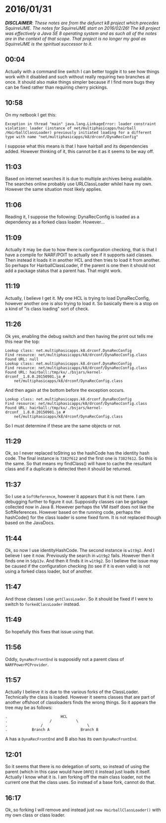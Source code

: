 # 2016/01/31

***DISCLAIMER***: _These notes are from the defunct k8 project which_
_precedes SquirrelJME. The notes for SquirrelJME start on 2016/02/26!_
_The k8 project was effectively a Java SE 8 operating system and as such_
_all of the notes are in the context of that scope. That project is no_
_longer my goal as SquirrelJME is the spiritual successor to it._

## 00:04

Actually with a command line switch I can better toggle it to see how things
work with it disabled and such without really requiring two branches at once.
It should also make things simpler because if I find more bugs they can be
fixed rather than requiring cherry pickings.

## 10:58

On my netbook I get this:

	Exception in thread "main" java.lang.LinkageError: loader constraint
	violation: loader (instance of net/multiphasicapps/hairball
	/HairballClassLoader) previously initiated loading for a different
	type with name "net/multiphasicapps/k8/drconf/DynaRecConfig"

I suppose what this means is that I have hairball and its dependencies added.
However thinking of it, this cannot be it as it seems to be way off.

## 11:03

Based on internet searches it is due to multiple archives being available. The
searches online probably use URLClassLoader whileI have my own. However the
same situation most likely applies.

## 11:06

Reading it, I suppose the following: DynaRecConfig is loaded as a dependency
as a forked class loader. However...

## 11:09

Actually it may be due to how there is configuration checking, that is that I
have a compile for NARF/POIT to actually see if it supports said classes. Then
instead it loads it in another HCL and then tries to load it from another. So
perhaps for HairballClassLoader, if the parent is one then it should not add
a package status that a parent has. That might work.

## 11:19

Actually, I believe I get it. My one HCL is trying to load DynaRecConfig,
however another one is also trying to load it. So basically there is a stop on
a kind of "is class loading" sort of check.

## 11:26

Ok yes, enabling the debug switch and then having the print out tells me this
near the top:

	Lookup class: net.multiphasicapps.k8.drconf.DynaRecConfig
	Find resource: net/multiphasicapps/k8/drconf/DynaRecConfig.class
	Found URL: null
	Lookup class: net.multiphasicapps.k8.drconf.DynaRecConfig
	Find resource: net/multiphasicapps/k8/drconf/DynaRecConfig.class
	Found URL: hairball:/tmp/kx/./bsjars/kernel-drconf__1.8.0.20150901.ja_#
		net/multiphasicapps/k8/drconf/DynaRecConfig.class

And then again at the bottom before the exception occurs.

	Lookup class: net.multiphasicapps.k8.drconf.DynaRecConfig
	Find resource: net/multiphasicapps/k8/drconf/DynaRecConfig.class
	Found URL: hairball:/tmp/kx/./bsjars/kernel-drconf__1.8.0.20150901.ja_#
		net/multiphasicapps/k8/drconf/DynaRecConfig.class

So I must determine if these are the same objects or not.

## 11:29

Ok, so I never replaced toString so the hashCode has the identity hash code.
The final instance is `7382f612` and the first one is `7382f612`. So this is
the same. So that means my findClass() will have to cache the resultant class
and if a duplicate is detected then it should be returned.

## 11:37

So I use a `SoftReference`, however it appears that it is not there. I am
debugging further to figure it out. Supposidly classes can be garbage collected
now in Java 8. However perhaps the VM itself does not like the SoftReferences.
However based on the running code, perhaps the hashCode() for the class loader
is some fixed form. It is not replaced though based on the JavaDocs.

## 11:44

Ok, so now I use identityHashCode. The second instance is `w1t9g2`. And I
believe I see it now. Previously the search in `w1t9g2` fails. However then it
finds one in `5dp13v`. And then it finds it in `w1t9g2`. So I believe the issue
may be caused if the configuration checking (to see if it is even valid) is
not using a forked class loader, but of another.

## 11:47

And those classes I use `getClassLoader`. So it should be fixed if I were to
switch to `forkedClassLoader` instead.

## 11:49

So hopefully this fixes that issue using that.

## 11:56

Oddly, `DynaRecFrontEnd` is supposidly not a parent class of
`NARFPowerPCProvider`.

## 11:57

Actually I believe it is due to the various forks of the ClassLoader.
Technically the class is loaded. However it seems classes that are part of
another offshoot of classloaders finds the wrong things. So it appears the
tree may be as follows:

	.                        HCL
	.                   /           \
	.               /                    \
	.           Branch A              Branch B

A has a `DynaRecFrontEnd` and B also has its own `DynaRecFrontEnd`.

## 12:01

So it seems that there is no delegation of sorts, so instead of using the
parent (which in this case would have `DRFE`) it instead just loads it itself.
Actually I know what it is. I am forking off the main class loader, not the
current one that the class uses. So instead of a base fork, cannot do that.

## 16:17

Ok, so forking I will remove and instead just `new HairballClassLoader()` with
my own class or class loader.

